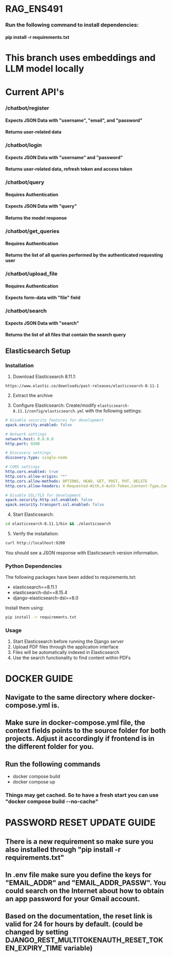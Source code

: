 # RAG_ENS491

### Run the following command to install dependencies:
#### pip install -r requirements.txt

# This branch uses embeddings and LLM model locally

# Current API's
### /chatbot/register
#### Expects JSON Data with "username", "email", and "password"
#### Returns user-related data

### /chatbot/login
#### Expects JSON Data with "username" and "password"
#### Returns user-related data, refresh token and access token

### /chatbot/query
#### Requires Authentication
#### Expects JSON Data with "query"
#### Returns the model response

### /chatbot/get_queries
#### Requires Authentication
#### Returns the list of all queries performed by the authenticated requesting user

### /chatbot/upload_file
#### Requires Authentication
#### Expects form-data with "file" field

### /chatbot/search
#### Expects JSON Data with "search"
#### Returns the list of all files that contain the search query

## Elasticsearch Setup

### Installation
1. Download Elasticsearch 8.11.1:
```
https://www.elastic.co/downloads/past-releases/elasticsearch-8-11-1
```

2. Extract the archive

3. Configure Elasticsearch:
Create/modify `elasticsearch-8.11.1/config/elasticsearch.yml` with the following settings:
```yaml
# Disable security features for development
xpack.security.enabled: false

# Network settings
network.host: 0.0.0.0
http.port: 9200

# Discovery settings
discovery.type: single-node

# CORS settings
http.cors.enabled: true
http.cors.allow-origin: "*"
http.cors.allow-methods: OPTIONS, HEAD, GET, POST, PUT, DELETE
http.cors.allow-headers: X-Requested-With,X-Auth-Token,Content-Type,Content-Length,Authorization

# Disable SSL/TLS for development
xpack.security.http.ssl.enabled: false
xpack.security.transport.ssl.enabled: false
```

4. Start Elasticsearch:
```bash
cd elasticsearch-8.11.1/bin && ./elasticsearch
```

5. Verify the installation:
```bash
curl http://localhost:9200
```
You should see a JSON response with Elasticsearch version information.

### Python Dependencies
The following packages have been added to requirements.txt:
- elasticsearch==8.11.1
- elasticsearch-dsl==8.15.4
- django-elasticsearch-dsl==8.0

Install them using:
```bash
pip install -r requirements.txt
```

### Usage
1. Start Elasticsearch before running the Django server
2. Upload PDF files through the application interface
3. Files will be automatically indexed in Elasticsearch
4. Use the search functionality to find content within PDFs



# DOCKER GUIDE

## Navigate to the same directory where docker-compose.yml is.

## Make sure in docker-compose.yml file, the context fields points to the source folder for both projects. Adjust it accordingly if frontend is in the different folder for you.

## Run the following commands

- docker compose build
- docker compose up

### Things may get cached. So to have a fresh start you can use "docker compose build --no-cache"



# PASSWORD RESET UPDATE GUIDE
## There is a new requirement so make sure you also installed through "pip install -r requirements.txt"

## In .env file make sure you define the keys for "EMAIL_ADDR" and "EMAIL_ADDR_PASSW". You could search on the Internet about how to obtain an app password for your Gmail account.

## Based on the documentation, the reset link is valid for 24 for hours by default. (could be changed by setting DJANGO_REST_MULTITOKENAUTH_RESET_TOKEN_EXPIRY_TIME variable)